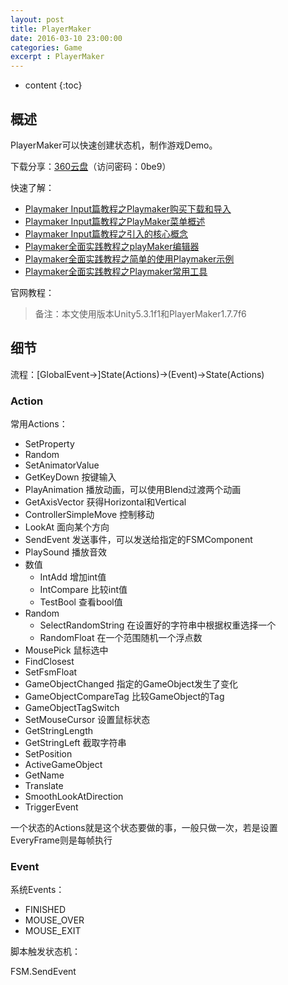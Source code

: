 ```yaml
---
layout: post
title: PlayerMaker
date: 2016-03-10 23:00:00
categories: Game
excerpt : PlayerMaker
---
```


* content
{:toc}

## 概述

PlayerMaker可以快速创建状态机，制作游戏Demo。

下载分享：[360云盘](https://yunpan.cn/cYrZRdkGUEPjK)（访问密码：0be9）

快速了解：

- [Playmaker Input篇教程之Playmaker购买下载和导入](http://my.oschina.net/u/1585857/blog/417643)
- [Playmaker Input篇教程之PlayMaker菜单概述](http://my.oschina.net/u/1585857/blog/418091)
- [Playmaker Input篇教程之引入的核心概念](http://my.oschina.net/u/1585857/blog/418586)
- [Playmaker全面实践教程之playMaker编辑器](http://my.oschina.net/u/1585857/blog/419610)
- [Playmaker全面实践教程之简单的使用Playmaker示例](http://my.oschina.net/u/1585857/blog/419983)
- [Playmaker全面实践教程之Playmaker常用工具](http://my.oschina.net/u/1585857/blog/420460)

官网教程：



> 备注：本文使用版本Unity5.3.1f1和PlayerMaker1.7.7f6

## 细节

流程：[GlobalEvent->]State(Actions)->(Event)->State(Actions)

### Action

常用Actions：

- SetProperty
- Random
- SetAnimatorValue
- GetKeyDown 按键输入
- PlayAnimation 播放动画，可以使用Blend过渡两个动画
- GetAxisVector 获得Horizontal和Vertical
- ControllerSimpleMove 控制移动
- LookAt 面向某个方向
- SendEvent 发送事件，可以发送给指定的FSMComponent
- PlaySound 播放音效
- 数值
	- IntAdd 增加int值
	- IntCompare 比较int值
	- TestBool 查看bool值
- Random
	- SelectRandomString 在设置好的字符串中根据权重选择一个
	- RandomFloat 在一个范围随机一个浮点数
- MousePick 鼠标选中
- FindClosest
- SetFsmFloat
- GameObjectChanged 指定的GameObject发生了变化
- GameObjectCompareTag 比较GameObject的Tag
- GameObjectTagSwitch
- SetMouseCursor 设置鼠标状态
- GetStringLength
- GetStringLeft 截取字符串
- SetPosition
- ActiveGameObject
- GetName
- Translate
- SmoothLookAtDirection
- TriggerEvent

一个状态的Actions就是这个状态要做的事，一般只做一次，若是设置EveryFrame则是每帧执行

### Event

系统Events：

- FINISHED
- MOUSE_OVER
- MOUSE_EXIT

脚本触发状态机：

FSM.SendEvent
